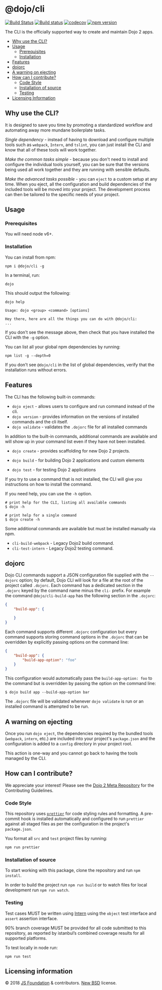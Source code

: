 # @dojo/cli

[![Build Status](https://travis-ci.org/dojo/cli.svg?branch=master)](https://travis-ci.org/dojo/cli) [![Build status](https://ci.appveyor.com/api/projects/status/mvbjrd0jcv8itvho/branch/master?svg=true)](https://ci.appveyor.com/project/Dojo/cli/branch/master)
 [![codecov](https://codecov.io/gh/dojo/cli/branch/master/graph/badge.svg)](https://codecov.io/gh/dojo/cli) [![npm version](https://badge.fury.io/js/%40dojo%2Fcli.svg)](https://badge.fury.io/js/%40dojo%2Fcli)

The CLI is the officially supported way to create and maintain Dojo 2 apps.

- [Why use the CLI?](#why-use-the-cli)
- [Usage](#usage)
  - [Prerequisites](#prerequisites)
  - [Installation](#installation)
- [Features](#features)
- [dojorc](#dojorc)
- [A warning on ejecting](#a-warning-on-ejecting)
- [How can I contribute?](#how-can-i-contribute)
  - [Code Style](#code-style)
  - [Installation of source](#installation-of-source)
  - [Testing](#testing)
- [Licensing Information](#licensing-information)


## Why use the CLI?
It is designed to save you time by promoting a standardized workflow and automating away more mundane boilerplate tasks.

*Single dependency* - instead of having to download and configure multiple tools such as `webpack`, `Intern`, and `tslint`, you can just install the CLI and know that all of these tools will work together.

*Make the common tasks simple* - because you don't need to install and configure the individual tools yourself, you can be sure that the versions being used all work together and they are running with sensible defaults.

*Make the advanced tasks possible* - you can `eject` to a custom setup at any time. When you eject, all the configuration and build dependencies of the included tools will be moved into your project. The development process can then be tailored to the specific needs of your project.

## Usage

### Prerequisites

You will need node v6+.

### Installation

You can install from npm:

`npm i @dojo/cli -g`

In a terminal, run:

`dojo`

This should output the following:

```
dojo help

Usage: dojo <group> <command> [options]

Hey there, here are all the things you can do with @dojo/cli:
...
```

If you don't see the message above, then check that you have installed the CLI with the `-g` option.

You can list all your global npm dependencies by running:

`npm list -g --depth=0`

If you don't see `@dojo/cli` in the list of global dependencies, verify that the installation runs without errors.

## Features

The CLI has the following built-in commands:

* `dojo eject` - allows users to configure and run command instead of the cli.
* `dojo version` - provides information on the versions of installed commands and the cli itself.
* `dojo validate` - validates the `.dojorc` file for all installed commands

In addition to the built-in commands, additional commands are available and will show up in your command list even if they have not been installed.

* `dojo create` - provides scaffolding for new Dojo 2 projects.


* `dojo build` - for building Dojo 2 applications and custom elements
* `dojo test` - for testing Dojo 2 applications

If you try to use a command that is not installed, the CLI will give you instructions on how to install the command.

If you need help, you can use the `-h` option.

```shell
# print help for the CLI, listing all available commands
$ dojo -h

# print help for a single command
$ dojo create -h
```

Some additional commands are available but must be installed manually via npm.

* `cli-build-webpack`  - Legacy Dojo2 build command.
* `cli-test-intern` - Legacy Dojo2 testing command.

## dojorc

Dojo CLI commands support a JSON configuration file supplied with the `--dojorc` option; by default, Dojo CLI will look for a file at the root of the project called `.dojorc`. Each command has a dedicated section in the `.dojorc` keyed by the command name minus the `cli-` prefix. For example the command `@dojo/cli-build-app` has the following section in the `.dojorc`:

```json
{
	"build-app": {

	}
}
```

Each command supports different `.dojorc` configuration but every command supports storing command options in the `.dojorc` that can be overridden by explicitly passing options on the command line:


```json
{
	"build-app": {
		"build-app-option": "foo"
	}
}
```

This configuration would automatically pass the `build-app-option: foo` to the command but is overridden by passing the option on the command line:

```shell
$ dojo build app --build-app-option bar
```

The `.dojorc` file will be validated whenever `dojo validate` is run or an installed command is attempted to be run.

## A warning on ejecting

Once you run `dojo eject`, the dependencies required by the bundled tools (`webpack`, `intern`, etc.) are included into your project's `package.json` and the configuration is added to a `config` directory in your project root.

This action is one-way and you cannot go back to having the tools managed by the CLI.

## How can I contribute?

We appreciate your interest!  Please see the [Dojo 2 Meta Repository](https://github.com/dojo/meta#readme) for the Contributing Guidelines.

### Code Style

This repository uses [`prettier`](https://prettier.io/) for code styling rules and formatting. A pre-commit hook is installed automatically and configured to run `prettier` against all staged files as per the configuration in the project's `package.json`.

You format all `src` and `test` project files by running:

```bash
npm run prettier
```

### Installation of source

To start working with this package, clone the repository and run `npm install`.

In order to build the project run `npm run build` or to watch files for local development run `npm run watch`.

### Testing

Test cases MUST be written using [Intern](https://theintern.github.io) using the `object` test interface and `assert` assertion interface.

90% branch coverage MUST be provided for all code submitted to this repository, as reported by istanbul’s combined coverage results for all supported platforms.

To test locally in node run:

`npm run test`

## Licensing information

© 2018 [JS Foundation](https://js.foundation/) & contributors. [New BSD](http://opensource.org/licenses/BSD-3-Clause) license.
